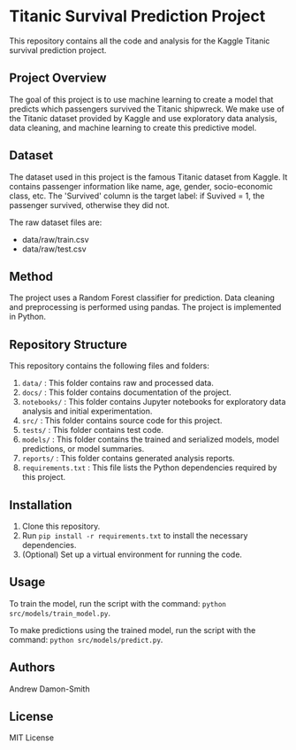 # Titanic Survival Prediction Project

This repository contains all the code and analysis for the Kaggle Titanic survival prediction project.

## Project Overview

The goal of this project is to use machine learning to create a model that predicts which passengers survived the Titanic shipwreck. We make use of the Titanic dataset provided by Kaggle and use exploratory data analysis, data cleaning, and machine learning to create this predictive model.

## Dataset

The dataset used in this project is the famous Titanic dataset from Kaggle. It contains passenger information like name, age, gender, socio-economic class, etc. The 'Survived' column is the target label: if Suvived = 1, the passenger survived, otherwise they did not.

The raw dataset files are:

- data/raw/train.csv
- data/raw/test.csv

## Method

The project uses a Random Forest classifier for prediction. Data cleaning and preprocessing is performed using pandas. The project is implemented in Python.

## Repository Structure

This repository contains the following files and folders:

1. `data/` : This folder contains raw and processed data.
2. `docs/` : This folder contains documentation of the project.
3. `notebooks/` : This folder contains Jupyter notebooks for exploratory data analysis and initial experimentation.
4. `src/` : This folder contains source code for this project.
5. `tests/` : This folder contains test code.
6. `models/` : This folder contains the trained and serialized models, model predictions, or model summaries.
7. `reports/` : This folder contains generated analysis reports.
8. `requirements.txt` : This file lists the Python dependencies required by this project.

## Installation

1. Clone this repository.
2. Run `pip install -r requirements.txt` to install the necessary dependencies.
3. (Optional) Set up a virtual environment for running the code.

## Usage

To train the model, run the script with the command: `python src/models/train_model.py`.

To make predictions using the trained model, run the script with the command: `python src/models/predict.py`.

## Authors

Andrew Damon-Smith

## License

MIT License

